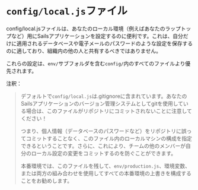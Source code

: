 # `config/local.js`ファイル

config/local.jsファイルは、あなたのローカル環境（例えばあなたのラップトップなど）用にSailsアプリケーションを設定するのに便利です。これは、自分だけに適用されるデータベースや電子メールのパスワードのような設定を保存するのに適しており、組織内の他の人と共有するべきではありません。

これらの設定は、`env/`サブフォルダを含む`config/`内のすべてのファイルより優先されます。

注釈：
> デフォルトで`config/local.js`は.gitignoreに含まれています。あなたのSailsアプリケーションのバージョン管理システムとしてgitを使用している場合は、このファイルがリポジトリにコミットされないことに注意してください！
>
> つまり、個人情報（データベースのパスワードなど）をリポジトリに誤ってコミットすることなく、このファイル内のローカルマシンの構成を指定できるということです。さらに、これにより、チームの他のメンバーが自分のローカル設定の変更をコミットするのを防ぐことができます。
>
> 本番環境では、このファイルを残して、`env/production.js`、環境変数、または両方の組み合わせを使用してすべての本番環境の上書きを構成することをお勧めします。
 
<docmeta name="displayName" value="local.jsファイル">
